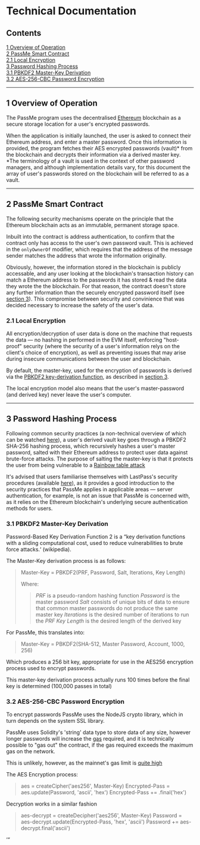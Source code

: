 Technical Documentation
=======================

<h2 id="0">Contents</h2>

[1 Overview of Operation](#1)  
[2 PassMe Smart Contract](#2)  
[2.1 Local Encryption](#2.1)  
[3 Password Hashing Process](#3)  
[3.1 PBKDF2 Master-Key Derivation](#3.1)  
[3.2 AES-256-CBC Password Encryption](#3.2)

<hr>

<h2 id="1">1 Overview of Operation</h2>

The PassMe program uses the decentralised [Ethereum](https://www.ethereum.org/) blockchain as a secure storage location for a user's
 encrypted passwords.

When the application is initially launched, the user is asked to connect their Ethereum address, and enter a master password. Once this
 information is provided, the program fetches their AES encrypted passwords (vault)\* from the blockchain and decrypts their information
 via a derived master key. \*The terminology of a vault is used in the context of other password managers, and although implementation
 details vary, for this document the array of user's passwords stored on the blockchain will be referred to as a vault.

<hr>

<h2 id="2">2 PassMe Smart Contract</h2>

The following security mechanisms operate on the principle that the Ethereum blockchain acts as an immutable, permanent storage space.

Inbuilt into the contract is address authentication, to confirm that the contract only has access to the user's own password vault. This
 is achieved in the `onlyOwnerOf` modifier, which requires that the address of the message sender matches the address that wrote the
 information originally.

Obviously, however, the information stored in the blockchain is publicly accessable, and any user looking at the blockchain's
 transaction history can match a Ethereum address to the passwords it has stored & read the data they wrote the the blockchain. For that
 reason, the contract doesn't store any further information than the securely encrypted password itself (see [section 3](#3)). This
 compromise between security and convinience that was decided necessary to increase the safety of the user's data.


<h3 id="2.1">2.1 Local Encryption</h3>
All encryption/decryption of user data is done on the machine that requests the data &mdash; no hashing in performed in the EVM
 itself, enforcing "host-proof" security (where the security of a user's information relys on the client's choice of encryption),
 as well as preventing issues that may arise during insecure communications between the user and blockchain.

By default, the master-key, used for the encryption of passwords is derived via the
 [PBKDF2 key-derivation function](https://en.wikipedia.org/wiki/PBKDF2), as described in [section 3](#3).

The local encryption model also means that the user's master-password (and derived key) never leave the user's computer.

<hr>  

<h2 id="3">3 Password Hashing Process</h2>

Following common security practices (a non-technical overview of which can be watched [here](https://www.youtube.com/watch?v=w68BBPDAWr8)),
 a user's derived vault key goes through a PBKDF2 SHA-256 hashing process, which recursively hashes a user's master password, salted with
 their Ethereum address to protect user data against brute-force attacks. The purpose of salting the master-key is that it protects the
 user from being vulnerable to a [Rainbow table attack](https://en.wikipedia.org/wiki/Rainbow_table)

It's advised that users familiarise themselves with LastPass's security procedures (available [here](https://assets.cdngetgo.com/60/be/323790b344bf8e631ecb033e4cad/lastpass-technical-whitepaper.pdf)),
 as it provides a good introduction to the security practices that PassMe applies in applicable areas &mdash; server authentication, for
 example, is not an issue that PassMe is concerned with, as it relies on the Ethereum blockchain's underlying secure authentication
 methods for users.

<h3 id="3.1">3.1 PBKDF2 Master-Key Derivation</h3>
Password-Based Key Derivation Function 2 is a <q cite="https://wikipedia.org">key derivation functions with a sliding computational cost,
 used to reduce vulnerabilities to brute force attacks.<q> (wikipedia).

The Master-Key derivation process is as follows:

> Master-Key = PBKDF2(PRF, Password, Salt, Iterations, Key Length)
>
> Where:
> > *PRF* is a pseudo-random hashing function
> > *Password* is the master password
> > *Salt* consists of unique bits of data to ensure that common master passwords do not produce the same master key
> > *Iterations* is the desired number of iterations to run the *PRF*
> > *Key Length* is the desired length of the derived key

For PassMe, this translates into:

> Master-Key = PBKDF2(SHA-512, Master Password, Account, 1000, 256)

Which produces a 256 bit key, appropriate for use in the AES256 encryption process used to encrypt passwords.

This master-key derivation process actually runs 100 times before the final key is determined (100,000 passes in total)

<h3 id="3.2">3.2 AES-256-CBC Password Encryption</h3>

To encrypt passwords PassMe uses the NodeJS crypto library, which in turn depends on the system SSL library.

PassMe uses Solidity's 'string' data type to store data of any size, however longer passwords will increase the [gas](https://www.ethos.io/what-is-ethereum-gas/) required, and it is technically possible to "gas out" the contract, if the gas required exceeds the maximum gas on the network.

This is unlikely, however, as the mainnet's gas limit is [quite high](https://etherscan.io/chart/gaslimit)

The AES Encryption process:

> aes = createCipher('aes256', Master-Key)
> Encrypted-Pass = aes.update(Password, 'ascii', 'hex')
> Encrypted-Pass += .final('hex')

Decryption works in a similar fashion

> aes-decrypt = createDecipher('aes256', Master-Key)
> Password = aes-decrypt.update(Encrypted-Pass, 'hex', 'ascii')
> Password += aes-decrypt.final('ascii')
